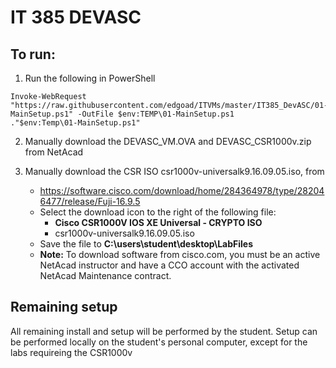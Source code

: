 # IT 385 DEVASC

## To run:
1. Run the following in PowerShell
```
Invoke-WebRequest "https://raw.githubusercontent.com/edgoad/ITVMs/master/IT385_DevASC/01-MainSetup.ps1" -OutFile $env:TEMP\01-MainSetup.ps1
."$env:Temp\01-MainSetup.ps1"
```

2. Manually download the DEVASC_VM.OVA and DEVASC_CSR1000v.zip from NetAcad
2. Manually download the CSR ISO csr1000v-universalk9.16.09.05.iso, from

    - https://software.cisco.com/download/home/284364978/type/282046477/release/Fuji-16.9.5 
    - Select the download icon to the right of the following file:
      - **Cisco CSR1000V IOS XE Universal - CRYPTO ISO**
      - csr1000v-universalk9.16.09.05.iso
    - Save the file to **C:\users\student\desktop\LabFiles**
	- **Note:** To download software from cisco.com, you must be an active NetAcad instructor and have a CCO account with the activated NetAcad Maintenance contract.


## Remaining setup
All remaining install and setup will be performed by the student. Setup can be performed locally on the student's personal computer, except for the labs requireing the CSR1000v
